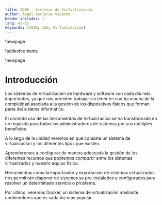 ```yaml
---
title: UD02 - Sistemas de Virtualización.
author: Angel Berlanas Vicente
header-includes: |
lang: es-ES
keywords: [ASIR, ISO, Virtualización]
---
```


\newpage

\tableofcontents

\newpage

# Introducción

Los sistemas de Virtualización de hardware y software son cada día más importantes, ya que nos permiten trabajar
sin tener en cuenta mucha de la complejidad asociada a la gestión de los dispositivos físicos que forman parte del 
sistema informático.

El correcto uso de las herramientas de Virtualización se ha transformado en un requisito para todos los administradores
de sistemas por sus múltiples beneficios.

A lo largo de la unidad veremos en qué consiste un sistema de virtualización y los diferentes tipos que existen.

Aprenderemos a configurar de manera adecuada la gestión de los diferentes recursos que podremos _compartir_ entre los sistemas
virtualizados y nuestro equipo físico.

Herramientas como la importación y exportación de sistemas virtualizados nos permitirán disponer de sistemas ya pre-instalados y configurados para resolver un determinado servicio o problema.

Por último, veremos Docker, un sistema de virtualización mediante contenedores que es cada dia más popular.
